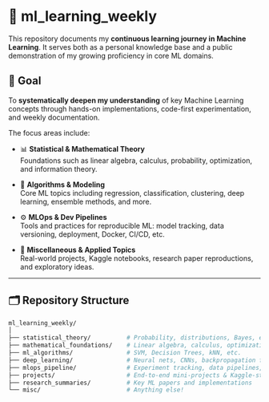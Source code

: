 # 🧠 ml_learning_weekly

This repository documents my **continuous learning journey in Machine Learning**. It serves both as a personal knowledge base and a public demonstration of my growing proficiency in core ML domains.

## 🎯 Goal

To **systematically deepen my understanding** of key Machine Learning concepts through hands-on implementations, code-first experimentation, and weekly documentation.

The focus areas include:

- 📊 **Statistical & Mathematical Theory**  
  Foundations such as linear algebra, calculus, probability, optimization, and information theory.

- 🧠 **Algorithms & Modeling**  
  Core ML topics including regression, classification, clustering, deep learning, ensemble methods, and more.

- ⚙️ **MLOps & Dev Pipelines**  
  Tools and practices for reproducible ML: model tracking, data versioning, deployment, Docker, CI/CD, etc.

- 🧩 **Miscellaneous & Applied Topics**  
  Real-world projects, Kaggle notebooks, research paper reproductions, and exploratory ideas.

---

## 🗂️ Repository Structure

```bash
ml_learning_weekly/
│
├── statistical_theory/          # Probability, distributions, Bayes, entropy, etc.
├── mathematical_foundations/    # Linear algebra, calculus, optimization
├── ml_algorithms/               # SVM, Decision Trees, kNN, etc.
├── deep_learning/               # Neural nets, CNNs, backpropagation from scratch
├── mlops_pipeline/              # Experiment tracking, data pipelines, deployment
├── projects/                    # End-to-end mini-projects & Kaggle-style problems
├── research_summaries/          # Key ML papers and implementations
└── misc/                        # Anything else!
